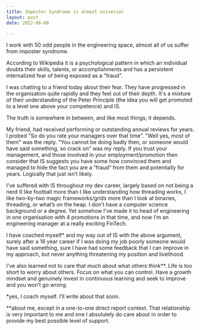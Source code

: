 ```yaml
---
title: Imposter Syndrome is almost universal
layout: post
date: 2022-06-06

---
```

I work with 50 odd people in the engineering space, almost all of us suffer from imposter syndrome.

According to Wikipedia it is a psychological pattern in which an individual doubts their skills, talents, or accomplishments and has a persistent internalized fear of being exposed as a "fraud".

I was chatting to a friend today about their fear. They have progressed in the organisation quite rapidly and they feel out of their depth. It's a mixture of their understanding of the Peter Principle (the idea you will get promoted to a level one above your competence) and IS.

The truth is somewhere in between, and like most things; it depends.

My friend, had received performing or outstanding annual reviews for years. I probed "So do you rate your managers over that time".  "Well yes, most of them" was the reply. "You cannot be doing badly then, or someone would have said something, so crack on" was my reply. If you trust your management, and those involved in your employment/promotion then consider that IS suggests you have some how convinced them and managed to hide the fact you are a “fraud” from them and potentially for years. Logically that just isn’t likely.

I've suffered with IS throughout my dev career, largely based on not being a nerd (I like football more than I like understanding how threading works, I like two-by-two magic frameworks/grids more than I look at binaries, threading, or what’s on the heap. I don't have a computer science background or a degree. Yet somehow I've made it to head of engineering in one organisation with 4 promotions in that time, and now I'm an engineering manager at a really exciting FinTech. 

I have coached myself* and my way out of IS with the above argument, surely after a 16 year career if I was doing my job poorly someone would have said something, sure I have had some feedback that I can improve in my approach, but never anything threatening my position and livelihood.

I've also learned not to care that much about what others think**. Life is too short to worry about others. Focus on what you can control. Have a growth mindset and genuinely invest in continuous learning and seek to improve and you won’t go wrong.

*yes, I coach myself. I’ll write about that soon.

**about me, except in a one-to-one direct report context. That relationship is very important to me and one I absolutely do care about in order to provide my best possible level of support.
